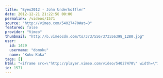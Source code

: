 ```yaml
---
title: "Eyeo2012 - John Underkoffler"
date: 2012-12-21 21:22:58 00:00
permalink: /videos/1571
source: "http://vimeo.com/54027470#at=0"
featured: false
provider: "Vimeo"
thumbnail: "http://b.vimeocdn.com/ts/373/556/373556398_1280.jpg"
user:
  id: 1429
  username: "domoku"
  name: "Kuku Kaka"
tags: []
html: "<iframe src=\"http://player.vimeo.com/video/54027470\" width=\"1280\" height=\"720\" frameborder=\"0\" webkitAllowFullScreen mozallowfullscreen allowFullScreen></iframe>"
id: 1571
---
```


